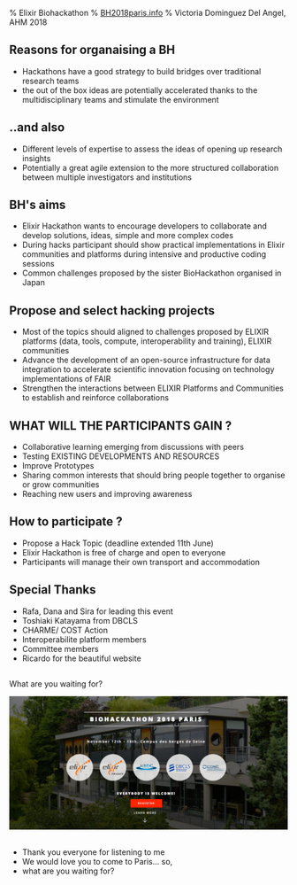 % Elixir Biohackathon
%  [BH2018paris.info](https://BH2018paris.info)
% Victoria Dominguez Del Angel, AHM 2018


## Reasons for organaising a BH

<ul>
<li class="fragment">Hackathons have a good strategy to build bridges over traditional
research teams</li>
<li class="fragment">the out of the box ideas are potentially
accelerated thanks to the multidisciplinary teams and  stimulate the
environment</li>
</ul>

## ..and also

*  Different levels of expertise to assess the ideas of opening up research insights
*  Potentially a great agile extension to the more structured
collaboration between multiple investigators and institutions


## BH's aims

*  Elixir Hackathon wants to encourage developers to collaborate and develop solutions, ideas, simple and more complex codes 
*  During hacks participant should show practical implementations in
   Elixir communities and platforms during intensive and productive
   coding sessions
* Common challenges proposed by the sister BioHackathon organised in
Japan

## Propose and select hacking projects

*  Most of the topics should aligned to challenges proposed by ELIXIR
   platforms (data, tools, compute, interoperability and training),
   ELIXIR communities
* Advance the development of an open-source infrastructure for data
  integration to accelerate scientific innovation focusing on
  technology implementations of FAIR
* Strengthen the interactions between ELIXIR Platforms and Communities to establish and reinforce collaborations 

## WHAT WILL THE PARTICIPANTS GAIN ?

<ul>
<li class="fragment">Collaborative learning emerging from discussions with peers</li>
<li class="fragment">Testing EXISTING DEVELOPMENTS AND RESOURCES</li>
<li class="fragment">Improve Prototypes</li>
<li class="fragment">Sharing common interests that should bring people
together to organise or grow communities</li>
<li class="fragment">Reaching new users and improving awareness</li>
</ul>

## How to participate ?

* Propose a Hack Topic (deadline extended 11th June)
* Elixir Hackathon is free of charge and open to everyone
* Participants will manage their own transport and accommodation


## Special Thanks

<ul>
<li class="fragment">Rafa, Dana and Sira for leading this event</li>
<li class="fragment">Toshiaki Katayama from DBCLS</li>
<li class="fragment">CHARME/ COST Action</li>
<li class="fragment">Interoperabilite platform members</li>
<li class="fragment">Committee members</li>
<li class="fragment">Ricardo for the beautiful website</li>
</ul>

##

What are you waiting for?

![come and join us!](fig/bh2018Paris.png)

## 

<ul>
<li class="fragment">Thank you everyone for listening to me</li>
<li class="fragment">We would love you to come to Paris…  so,</li>
<li class="fragment">what are you waiting for?</li>
</ul>



